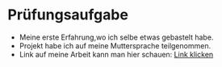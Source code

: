 # Prüfungsaufgabe

- Meine erste Erfahrung,wo ich selbe etwas gebastelt habe.
- Projekt habe ich auf meine Muttersprache teilgenommen.
- Link auf meine Arbeit kann man hier schauen: [Link klicken](https://takhmazov.github.io/Pr-fungsaufgabe/)
